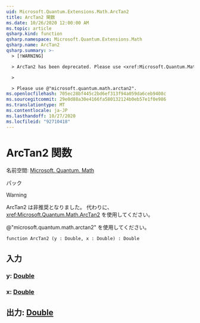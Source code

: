 ```yaml
---
uid: Microsoft.Quantum.Extensions.Math.ArcTan2
title: ArcTan2 関数
ms.date: 10/26/2020 12:00:00 AM
ms.topic: article
qsharp.kind: function
qsharp.namespace: Microsoft.Quantum.Extensions.Math
qsharp.name: ArcTan2
qsharp.summary: >-
  > [!WARNING]

  > ArcTan2 has been deprecated. Please use <xref:Microsoft.Quantum.Math.ArcTan2> instead.

  >

  > Please use @"microsoft.quantum.math.arctan2".
ms.openlocfilehash: 705ec28bf445c2bd6ef313f94a059da6ceb9408c
ms.sourcegitcommit: 29e0d88a30e4166fa580132124b0eb57e1f0e986
ms.translationtype: MT
ms.contentlocale: ja-JP
ms.lasthandoff: 10/27/2020
ms.locfileid: "92710418"
---
```

# <a name="arctan2-function"></a>ArcTan2 関数

名前空間: [Microsoft. Quantum. Math](xref:Microsoft.Quantum.Extensions.Math)

パック [](https://nuget.org/packages/)


> [!WARNING]
> ArcTan2 は非推奨となりました。 代わりに、<xref:Microsoft.Quantum.Math.ArcTan2> を使用してください。
>
> @"microsoft.quantum.math.arctan2" を使用してください。



```qsharp
function ArcTan2 (y : Double, x : Double) : Double
```


## <a name="input"></a>入力

### <a name="y--double"></a>y: [Double](xref:microsoft.quantum.lang-ref.double)




### <a name="x--double"></a>x: [Double](xref:microsoft.quantum.lang-ref.double)





## <a name="output--double"></a>出力: [Double](xref:microsoft.quantum.lang-ref.double)

